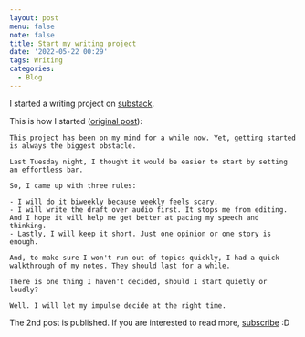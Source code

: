 ```yaml
---
layout: post
menu: false
note: false
title: Start my writing project
date: '2022-05-22 00:29'
tags: Writing
categories:
  - Blog
---
```


I started a writing project on [substack](https://bicrement.substack.com/).

This is how I started ([original post](https://bicrement.substack.com/p/start-my-writing-project?s=w)):

```
This project has been on my mind for a while now. Yet, getting started is always the biggest obstacle.

Last Tuesday night, I thought it would be easier to start by setting an effortless bar.

So, I came up with three rules:

- I will do it biweekly because weekly feels scary.
- I will write the draft over audio first. It stops me from editing. And I hope it will help me get better at pacing my speech and thinking.
- Lastly, I will keep it short. Just one opinion or one story is enough.

And, to make sure I won't run out of topics quickly, I had a quick walkthrough of my notes. They should last for a while.

There is one thing I haven't decided, should I start quietly or loudly?

Well. I will let my impulse decide at the right time.
```

The 2nd post is published. If you are interested to read more, [subscribe](https://bicrement.substack.com/) :D
